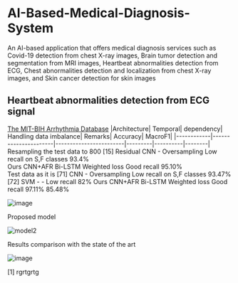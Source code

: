 # AI-Based-Medical-Diagnosis-System
An AI-based application that offers medical diagnosis services such as Covid-19 detection from chest X-ray images, Brain tumor detection and segmentation from MRI images, Heartbeat abnormalities detection from ECG, Chest abnormalities detection and localization from chest X-ray images, and Skin cancer detection for skin images

Heartbeat abnormalities detection from ECG signal
--

[The MIT-BIH Arrhythmia Database](https://www.kaggle.com/datasets/shayanfazeli/heartbeat) 
|Architecture|	Temporal| dependency|	Handling data imbalance|	Remarks|	Accuracy|	MacroF1|
|------------|----------------------|------------------------|---------|----------|--------|
Resampling the test data to 800 
[15]	Residual
CNN	-	Oversampling	Low recall on S,F classes	93.4%	
Ours	CNN+AFR	Bi-LSTM	Weighted loss	Good recall 	95.10%	
Test data as it is 
[71]	CNN	-	Oversampling	Low recall on S,F classes	93.47%	
[72]	SVM	-	-	Low recall		82%
Ours	CNN+AFR	Bi-LSTM	Weighted loss	Good recall 	97.11%	85.48%


![image](https://github.com/mohdakrory/AI-Based-Medical-Diagnosis-System/assets/67663339/11daea27-a030-48ab-af3f-6a1a7447b6d8)

Proposed model 

![model2](https://github.com/mohdakrory/AI-Based-Medical-Diagnosis-System/assets/67663339/4d01f247-5cd4-4eeb-bf1f-47c542626840)

Results comparison with the state of the art

![image](https://github.com/mohdakrory/AI-Based-Medical-Diagnosis-System/assets/67663339/fa7d3f29-12e8-4fe3-80f6-c8b16f0f46b2)

[1] rgrtgrtg
